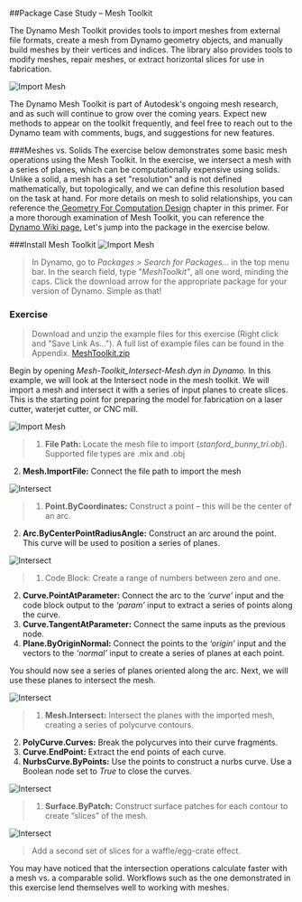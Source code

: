 ##Package Case Study – Mesh Toolkit

The Dynamo Mesh Toolkit provides tools to import meshes from external file formats, create a mesh from Dynamo geometry objects, and manually build meshes by their vertices and indices. The library also provides tools to modify meshes, repair meshes, or extract horizontal slices for use in fabrication.

![Import Mesh](images/10-3/mtIntro.png)

The Dynamo Mesh Toolkit is part of Autodesk's ongoing mesh research, and as such will continue to grow over the coming years. Expect new methods to appear on the toolkit frequently, and feel free to reach out to the Dynamo team with comments, bugs, and suggestions for new features.

###Meshes vs. Solids
The exercise below demonstrates some basic mesh operations using the Mesh Toolkit.  In the exercise, we intersect a mesh with a series of planes, which can be computationally expensive using solids.  Unlike a solid, a mesh has a set "resolution" and is not defined mathematically, but topologically, and we can define this resolution based on the task at hand.  For more details on mesh to solid relationships, you can reference the[ Geometry For Computation Design](../05_Geometry-for-Computational-Design/5_geometry-for-computational-design.md) chapter in this primer.  For a more thorough examination of Mesh Toolkit, you can reference the [Dynamo Wiki page.](https://github.com/DynamoDS/Dynamo/wiki/Dynamo-Mesh-Toolkit) Let's jump into the package in the exercise below.

###Install Mesh Toolkit
![Import Mesh](images/10-3/mt.png)
> In Dynamo, go to *Packages > Search for Packages...* in the top menu bar.  In the search field, type *"MeshToolkit"*, all one word, minding the caps.  Click the download arrow for the appropriate package for your version of Dynamo.  Simple as that!

### Exercise
>Download and unzip the example files for this exercise (Right click and "Save Link As..."). A full list of example files can be found in the Appendix. [MeshToolkit.zip](datasets/10-2/MeshToolkit.zip)

Begin by opening *Mesh-Toolkit_Intersect-Mesh.dyn in Dynamo.* In this example, we will look at the Intersect node in the mesh toolkit. We will import a mesh and intersect it with a series of input planes to create slices. This is the starting point for preparing the model for fabrication on a laser cutter, waterjet cutter, or CNC mill.

![Import Mesh](images/10-3/contour01.png)
>1.	**File Path:** Locate the mesh file to import (*stanford_bunny_tri.obj*). Supported file types are .mix and .obj
2. **Mesh.ImportFile:** Connect the file path to import the mesh

![Intersect](images/10-3/contour02.png)
> 1. **Point.ByCoordinates:** Construct a point – this will be the center of an arc.
2. **Arc.ByCenterPointRadiusAngle:** Construct an arc around the point. This curve will be used to position a series of planes.

![Intersect](images/10-3/contour03.png)
> 1. Code Block: Create a range of numbers between zero and one.
2. **Curve.PointAtParameter:** Connect the arc to the *‘curve’* input and the code block output to the *‘param’* input to extract a series of points along the curve.
3. **Curve.TangentAtParameter:** Connect the same inputs as the previous node.
4. **Plane.ByOriginNormal:** Connect the points to the *‘origin’* input and the vectors to the *‘normal’* input to create a series of planes at each point.

You should now see a series of planes oriented along the arc. Next, we will use these planes to intersect the mesh.

![Intersect](images/10-3/contour04.png)
> 1. **Mesh.Intersect:** Intersect the planes with the imported mesh, creating a series of polycurve contours.
2. **PolyCurve.Curves:** Break the polycurves into their curve fragments.
3. **Curve.EndPoint:** Extract the end points of each curve.
4. **NurbsCurve.ByPoints:** Use the points to construct a nurbs curve. Use a Boolean node set to *True* to close the curves.

![Intersect](images/10-3/contour05.png)
> 1. **Surface.ByPatch:** Construct surface patches for each contour to create “slices” of the mesh.

![Intersect](images/10-3/contour06.png)
> Add a second set of slices for a waffle/egg-crate effect.

You may have noticed that the intersection operations calculate faster with a mesh vs. a comparable solid. Workflows such as the one demonstrated in this exercise lend themselves well to working with meshes.